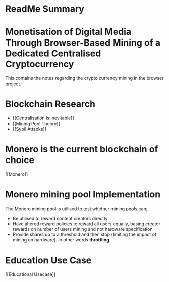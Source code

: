# ReadMe Summary

# Monetisation of Digital Media Through Browser-Based Mining of a Dedicated Centralised Cryptocurrency
This contains the notes regarding the crypto currency mining in the browser project.

# Blockchain Research
- [[Centralisation is Inevitable]]
- [[Mining Pool Theory]]
- [[Sybil Attacks]]

# Monero is the current blockchain of choice
[[Monero]]


# Monero mining pool Implementation
The Monero mining pool is utilised to test whether mining pools can;
- Be utilised to reward content creators directly
- Have altered reward policies to reward all users equally, basing creator rewards on number of users mining and not hardware specification
- Provide shares up to a threshold and then stop (limiting the impact of mining on hardware). In other words **throttling**.

# Education Use Case
[[Educational Usecase]]
